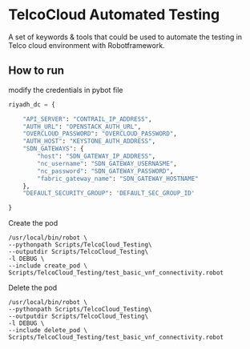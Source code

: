 # TelcoCloud Automated Testing
A set of keywords &amp; tools that could be used to automate the testing in Telco cloud environment with Robotframework.

## How to run
modify the credentials in pybot file
```python
riyadh_dc = {

    "API_SERVER": "CONTRAIL_IP_ADDRESS",
    "AUTH_URL": "OPENSTACK_AUTH_URL",
    "OVERCLOUD_PASSWORD": "OVERCLOUD_PASSWORD",
    "AUTH_HOST": "KEYSTONE_AUTH_ADDRESS",
    "SDN_GATEWAYS": {
        "host": "SDN_GATEWAY_IP_ADDRESS",
        "nc_username": "SDN_GATEWAY_USERNASME",
        "nc_password": "SDN_GATEWAY_PASSWORD",
        "fabric_gateway_name": "SDN_GATEWAY_HOSTNAME"
    },
    "DEFAULT_SECURITY_GROUP": 'DEFAULT_SEC_GROUP_ID'

}
```
Create the pod
```shell
/usr/local/bin/robot \
--pythonpath Scripts/TelcoCloud_Testing\
--outputdir Scripts/TelcoCloud_Testing\
-l DEBUG \
--include create_pod \ 
Scripts/TelcoCloud_Testing/test_basic_vnf_connectivity.robot
```


Delete the pod
```shell
/usr/local/bin/robot \
--pythonpath Scripts/TelcoCloud_Testing\
--outputdir Scripts/TelcoCloud_Testing\
-l DEBUG \
--include delete_pod \ 
Scripts/TelcoCloud_Testing/test_basic_vnf_connectivity.robot
```
